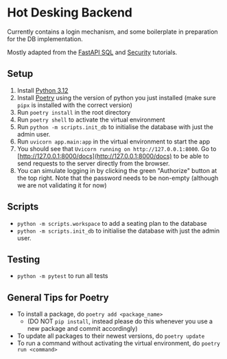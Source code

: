 # Hot Desking Backend

Currently contains a login mechanism, and some boilerplate in preparation for the DB implementation. 

Mostly adapted from the [FastAPI SQL](https://fastapi.tiangolo.com/tutorial/sql-databases/) and [Security](https://fastapi.tiangolo.com/tutorial/security/oauth2-jwt/) tutorials.

## Setup

1. Install [Python 3.12](https://www.python.org/) 
2. Install [Poetry](https://python-poetry.org/docs/) using the version of python you just installed (make sure `pipx` is installed with the correct version)
3. Run `poetry install` in the root directory
4. Run `poetry shell` to activate the virtual environment
5. Run `python -m scripts.init_db` to initialise the database with just the admin user.
6. Run `uvicorn app.main:app` in the virtual environment to start the app
7. You should see that `Uvicorn running on http://127.0.0.1:8000`. Go to [http://127.0.0.1:8000/docs](http://127.0.0.1:8000/docs) to be able to send requests to the server directly from the browser.
8. You can simulate logging in by clicking the green "Authorize" button at the top right. Note that the password needs to be non-empty (although we are not validating it for now)

## Scripts

- `python -m scripts.workspace` to add a seating plan to the database
- `python -m scripts.init_db` to initialise the database with just the admin user.

## Testing

- `python -m pytest` to run all tests

## General Tips for Poetry

- To install a package, do `poetry add <package_name>` 
  - (DO NOT `pip install`, instead please do this whenever you use a new package and commit accordingly)
- To update all packages to their newest versions, do `poetry update`
- To run a command without activating the virtual environment, do `poetry run <command>`
